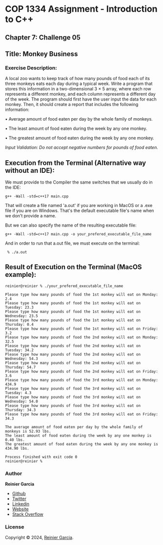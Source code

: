 # COP 1334 Assignment - Introduction to C++

## Chapter 7: Challenge 05

## Title: Monkey Business

### Exercise Description:

A local zoo wants to keep track of how many pounds of food each of its three monkeys eats each day during a typical week. Write a program that stores this information in a two-dimensional 3 × 5 array, where each row represents a different monkey, and each column represents a different day of the
week. The program should first have the user input the data for each monkey. Then, it should create a report that includes the following information:

• Average amount of food eaten per day by the whole family of monkeys.

• The least amount of food eaten during the week by any one monkey.

• The greatest amount of food eaten during the week by any one monkey.

_Input Validation: Do not accept negative numbers for pounds of food eaten._

## Execution from the Terminal (Alternative way without an IDE):

We must provide to the Compiler the same switches that we usually do in the IDE:

```terminal
g++ -Wall -std=c++17 main.cpp
```

That will create a file named 'a.out' if you are working in MacOS or a .exe file if you are on Windows. That's the default executable file's name when we don't provide a name.

But we can also specify the name of the resulting executable file:

```terminal
g++ -Wall -std=c++17 main.cpp -o your_prefered_executable_file_name
```

And in order to run that a.out file, we must execute on the terminal:

```terminal
 % ./a.out
```

## Result of Execution on the Terminal (MacOS example):

```terminal
reinier@reinier % ./your_prefered_executable_file_name

Please type how many pounds of food the 1st monkey will eat on Monday: 2.4
Please type how many pounds of food the 1st monkey will eat on Tuesday: 23.3
Please type how many pounds of food the 1st monkey will eat on Wednesday: 23.5
Please type how many pounds of food the 1st monkey will eat on Thursday: 0.4
Please type how many pounds of food the 1st monkey will eat on Friday: 3.2
Please type how many pounds of food the 2nd monkey will eat on Monday: 32.5
Please type how many pounds of food the 2nd monkey will eat on Tuesday: 34.2
Please type how many pounds of food the 2nd monkey will eat on Wednesday: 54.3
Please type how many pounds of food the 2nd monkey will eat on Thursday: 54.7
Please type how many pounds of food the 2nd monkey will eat on Friday: 3.6
Please type how many pounds of food the 3rd monkey will eat on Monday: 434.9
Please type how many pounds of food the 3rd monkey will eat on Tuesday: 4.3
Please type how many pounds of food the 3rd monkey will eat on Wednesday: 54.0
Please type how many pounds of food the 3rd monkey will eat on Thursday: 34.3
Please type how many pounds of food the 3rd monkey will eat on Friday: 34.3

The average amount of food eaten per day by the whole family of monkeys is 52.93 lbs.
The least amount of food eaten during the week by any one monkey is 0.40 lbs.
The greatest amount of food eaten during the week by any one monkey is 434.90 lbs.
  
Process finished with exit code 0
reinier@reinier % 
```

### Author

**Reinier Garcia**

* [Github](https://github.com/reymillenium)
* [Twitter](https://twitter.com/ReinierGarciaR)
* [Linkedin](https://www.linkedin.com/in/reiniergarcia/)
* [Website](https://www.reiniergarcia.dev/)
* [Stack Overflow](https://stackoverflow.com/users/9616949/reinier-garcia)

### License

Copyright © 2024, [Reinier Garcia](https://github.com/reymillenium).


